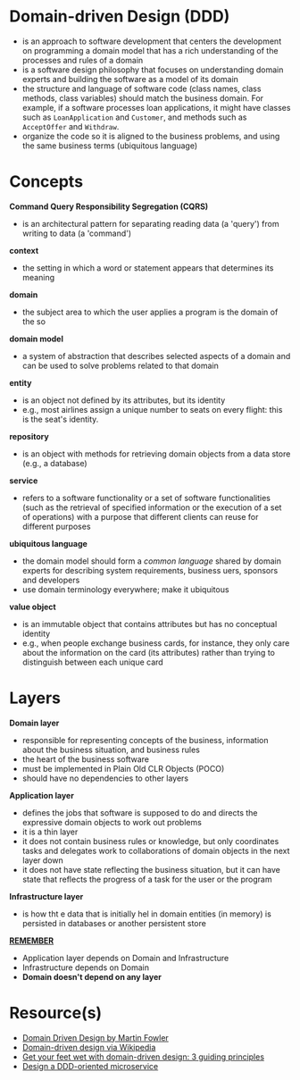 # Domain-driven Design (DDD)
- is an approach to software development that centers the development on programming a domain model that has a rich understanding of the processes and rules of a domain
- is a software design philosophy that focuses on understanding domain experts and building the software as a model of its domain
- the structure and language of software code (class names, class methods, class variables) should match the business domain. For example, if a software processes loan applications, it might have classes such as `LoanApplication` and `Customer`, and methods such as `AcceptOffer` and `Withdraw`. 
- organize the code so it is aligned to the business problems, and using the same business terms (ubiquitous language)

# Concepts

**Command Query Responsibility Segregation (CQRS)**
- is an architectural pattern for separating reading data (a 'query') from writing to data (a 'command')

**context**
- the setting in which a word or statement appears that determines its meaning

**domain**
- the subject area to which the user applies a program is the domain of the so

**domain model**
- a system of abstraction that describes selected aspects of a domain and can be used to solve problems related to that domain

**entity**
- is an object not defined by its attributes, but its identity
- e.g., most airlines assign a unique number to seats on every flight: this is the seat's identity. 

**repository**
- is an object with methods for retrieving domain objects from a data store (e.g., a database)

**service**
- refers to a software functionality or a set of software functionalities (such as the retrieval of specified information or the execution of a set of operations) with a purpose that different clients can reuse for different purposes

**ubiquitous language**
- the domain model should form a _common language_ shared by domain experts for describing system requirements, business uers, sponsors and developers
- use domain terminology everywhere; make it ubiquitous

**value object**
- is an immutable object that contains attributes but has no conceptual identity
- e.g., when people exchange business cards, for instance, they only care about the information on the card (its attributes) rather than trying to distinguish between each unique card 

# Layers

**Domain layer**
- responsible for representing concepts of the business, information about the business situation, and business rules
- the heart of the business software
- must be implemented in Plain Old CLR Objects (POCO)
- should have no dependencies to other layers

**Application layer**
- defines the jobs that software is supposed to do and directs the expressive domain objects to work out problems
- it is a thin layer
- it does not contain business rules or knowledge, but only coordinates tasks and delegates work to collaborations of domain objects in the next layer down
- it does not have state reflecting the business situation, but it can have state that reflects the progress of a task for the user or the program

**Infrastructure layer**
- is how tht e data that is initially hel in domain entities (in memory) is persisted in databases or another persistent store

**<ins>REMEMBER</ins>**
- Application layer depends on Domain and Infrastructure
- Infrastructure depends on Domain
- **Domain doesn't depend on any layer**

# Resource(s)
- [Domain Driven Design by Martin Fowler](https://martinfowler.com/bliki/DomainDrivenDesign.html)
- [Domain-driven design via Wikipedia](https://en.wikipedia.org/wiki/Domain-driven_design)
- [Get your feet wet with domain-driven design: 3 guiding principles](https://techbeacon.com/app-dev-testing/get-your-feet-wet-domain-driven-design-3-guiding-principles)
- [Design a DDD-oriented microservice](https://docs.microsoft.com/en-us/dotnet/architecture/microservices/microservice-ddd-cqrs-patterns/ddd-oriented-microservice)
